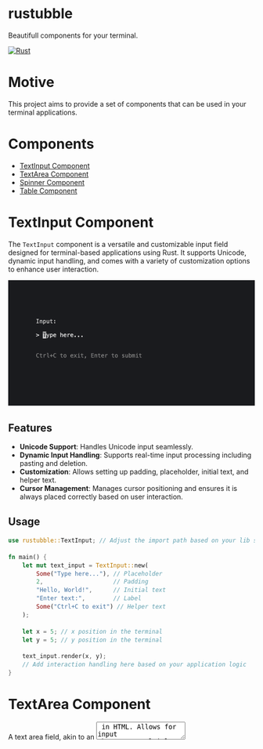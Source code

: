 # rustubble

Beautifull components for your terminal.

[![Rust](https://github.com/warpy-ai/rustubble/actions/workflows/rust.yml/badge.svg?branch=main)](https://github.com/warpy-ai/rustubble/actions/workflows/rust.yml)

# Motive

This project aims to provide a set of components that can be used in your terminal applications.

# Components

- [TextInput Component](#textinput-component)
- [TextArea Component](#textarea-component)
- [Spinner Component](#spinner-component)
- [Table Component](#table-component)

# TextInput Component

The `TextInput` component is a versatile and customizable input field designed for terminal-based applications using Rust. It supports Unicode, dynamic input handling, and comes with a variety of customization options to enhance user interaction.

![textInput](https://github.com/warpy-ai/rustubble/blob/main/assets/input.png)

## Features

- **Unicode Support**: Handles Unicode input seamlessly.
- **Dynamic Input Handling**: Supports real-time input processing including pasting and deletion.
- **Customization**: Allows setting up padding, placeholder, initial text, and helper text.
- **Cursor Management**: Manages cursor positioning and ensures it is always placed correctly based on user interaction.

## Usage

```rust
use rustubble::TextInput; // Adjust the import path based on your lib structure

fn main() {
    let mut text_input = TextInput::new(
        Some("Type here..."), // Placeholder
        2,                    // Padding
        "Hello, World!",      // Initial text
        "Enter text:",        // Label
        Some("Ctrl+C to exit") // Helper text
    );

    let x = 5; // x position in the terminal
    let y = 5; // y position in the terminal

    text_input.render(x, y);
    // Add interaction handling here based on your application logic
}
```

# TextArea Component

A text area field, akin to an <textarea /> in HTML. Allows for input that spans multiple lines. Supports unicode, pasting, vertical scrolling when the value exceeds the width and height of the element, and many customization options.

![textArea](https://github.com/warpy-ai/rustubble/blob/main/assets/textarea.gif)

## Usage

```rust
use rustubble::handle_text_area;
use rustubble::TextArea;
use crossterm::{
    execute,
    terminal::{disable_raw_mode, enable_raw_mode, EnterAlternateScreen, LeaveAlternateScreen},
};
use std::io::stdout;

fn main() -> crossterm::Result<()> {
    let mut stdout = stdout();

    execute!(stdout, EnterAlternateScreen)?;
    enable_raw_mode()?;

    let mut text_area = TextArea::new("Type here:", Some("Press ESC to exit."), 6);
    text_area.render(0, 1); // Initial render at position (0, 1)

    handle_text_area(&mut text_area, 0, 1);

    disable_raw_mode()?;
    execute!(stdout, LeaveAlternateScreen)?;
    Ok(())
}
```

# Spinner Component

The Spinner Component provides an easy-to-use and customizable loading animation for CLI applications written in Rust, utilizing the Crossterm library to handle terminal output. This component allows for a dynamic visual display during long-running operations.

![spinner](https://github.com/warpy-ai/rustubble/blob/main/assets/spinner.gif)

## Features

- **Multiple Spinner Styles**: Choose from a variety of predefined spinner styles including dots, lines, and more complex patterns.
- **Customizable Speed**: Control the speed of the spinner animation.
- **Customizable Messages**: Attach messages alongside the spinner to provide real-time feedback to users.
- **Easy Integration**: Simple API for starting, updating, and stopping the spinner.

## Usage

```rust
use std::io::stdout;

use crossterm::execute;
use crossterm::style::Color;
use crossterm::terminal::{EnterAlternateScreen, LeaveAlternateScreen};
use rustubble::spinner::handle_spinner;
use rustubble::spinner::Spinner;

fn main() {
    execute!(stdout(), EnterAlternateScreen).unwrap();

    let spinner = Spinner::new(
        Color::Rgb {
            r: 0,
            g: 255,
            b: 255,
        },
        "Loading... Please wait.".to_string(),
        "FingerDance",
    );

    let (x, y) = (10, 10);
    handle_spinner(&spinner, x, y);

    execute!(stdout(), LeaveAlternateScreen).unwrap();
    println!("Operation completed.");
}
```

### Customizing the Spinner

You can customize the spinner style and message at initialization. Here's how you can specify a different spinner style:

```rust
let spinner = Spinner::new("Dots2", "Loading resources...");
```

Available styles include `Dots`, `Dots2`, `Dots3`, etc. Refer to the `spinner_data.rs` file for a complete list of available styles and their configurations.

## Spinner Styles

The spinner styles are predefined in a `lazy_static` block within the `spinner_data.rs` file. Each style is represented by a unique key and includes an array of frames and an interval timing in milliseconds.

Here’s an excerpt from the spinner styles definition:

```rust
lazy_static! {
    static ref SPINNERS: HashMap<String, SpinnerData> = {
        hashmap! {
            "Dots".into() => SpinnerData {
                frames: vec!["⠋", "⠙", "⠹", "⠸", "⠼", "⠴", "⠦", "⠧", "⠇", "⠏"],
                interval: 80
            },
            // Additional spinner styles...
        }
    };
}
```

# Table

The `Table` component allows you to create a table in your terminal application using Rust. The component provides a flexible and customizable way to display data in a table format.

![table](https://github.com/warpy-ai/rustubble/blob/main/assets/table.png)

## Usage

```rust
fn main() -> std::io::Result<()> {
    enable_raw_mode()?; // Enable raw mode for direct terminal manipulation

    let headers = vec![
        "Rank".to_string(),
        "City".to_string(),
        "Country".to_string(),
        "Population".to_string(),
    ];

    let data = vec![
        vec![
            "1".to_string(),
            "Tokyo".to_string(),
            "Japan".to_string(),
            "37,274,000".to_string(),
        ],
        vec![
            "2".to_string(),
            "Delhi".to_string(),
            "India".to_string(),
            "32,065,760".to_string(),
        ],
        vec![
            "3".to_string(),
            "Delhi".to_string(),
            "India".to_string(),
            "32,065,760".to_string(),
        ],
        vec![
            "4".to_string(),
            "Delhi".to_string(),
            "India".to_string(),
            "32,065,760".to_string(),
        ],
        vec![
            "5".to_string(),
            "Delhi".to_string(),
            "India".to_string(),
            "32,065,760".to_string(),
        ],
        vec![
            "6".to_string(),
            "Delhi".to_string(),
            "India".to_string(),
            "32,065,760".to_string(),
        ],
        vec![
            "7".to_string(),
            "Delhi".to_string(),
            "India".to_string(),
            "32,065,760".to_string(),
        ],
        // Add more rows as necessary
    ];

    let mut table = Table::new(headers, data, 0, 3, 7); // Selected row is 0, padding is 1

    let (x, y) = (5, 5);
    handle_table(&mut table, x, y);

    // Clean up the terminal
    disable_raw_mode()?;
    // Clean up before exiting

    Ok(())
}
```

### Customizing the Table

You can set the padding, the number of visible lines and the scroll offset of the table. Here's an example of how you can customize the table:

```rust
let mut table = Table::new(headers, data, 0, 3, 7);
```

You can set the position of the table on the view when rendering:

```rust
 let (x, y) = (5, 5);
  handle_table(&mut table, x, y);
```

## Contribution

Contributions are welcome! If you have suggestions for improving the spinner or adding new styles, please open an issue or pull request on our GitHub repository.

## License

This project is licensed under the Apache License - see the [LICENSE](https://github.com/warpy-ai/rustubble/blob/main/LICENSE.md) file for details.

